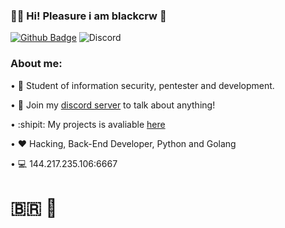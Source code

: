 ### :man_technologist: Hi! Pleasure i am blackcrw 👋 

[![Github Badge](https://img.shields.io/badge/-Github-000?style=flat&logo=Github&logoColor=white&link=https://github.com/blackcrw)](https://github.com/blackcrw)
![Discord](https://img.shields.io/discord/765050052997021707?color=%23000&label=%20&logo=discord&logoColor=%23fff)

### About me:
• :game_die: Student of information security, pentester and development.

• :electric_plug: Join my [discord server](https://discord.gg/qp8m8vvT3d) to talk about anything!

• :shipit: My projects is avaliable [here](https://github.com/blackcrw)

• :heart: Hacking, Back-End Developer, Python and Golang

• :computer: 144.217.235.106:6667

# :brazil: :black_flag:
